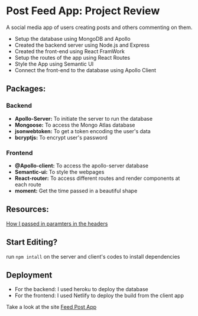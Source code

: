 # Post Feed App: Project Review
A social media app of users creating posts and others commenting on them.
* Setup the database using MongoDB and Apollo
* Created the backend server using Node.js and Express
* Created the front-end using React FramWork
* Setup the routes of the app using React Routes
* Style the App using Semantic UI
* Connect the front-end to the database using Apollo Client

## Packages:
### Backend
* **Apollo-Server:** To initiate the server to run the database
* **Mongoose:** To access the Mongo Atlas database
* **jsonwebtoken:** To get a token encoding the user's data
* **bcryptjs:** To encrypt user's password
### Frontend
* **@Apollo-client:** To access the apollo-server database
* **Semantic-ui:** To style the webpages
* **React-router:** To access different routes and render components at each route
* **moment:** Get the time passed in a beautiful shape

## Resources:
[How I passed in paramters in the headers](https://www.apollographql.com/docs/react/networking/authentication/)

## Start Editing?
run ```npm intall``` on the server and client's codes to install dependencies
## Deployment
* For the backend: I used heroku to deploy the database
* For the frontend: I used Netlify to deploy the build from the client app

Take a look at the site [Feed Post App](http://stoic-khorana-abd8fa.netlify.app)
